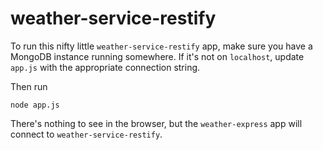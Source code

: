 # weather-service-restify

To run this nifty little `weather-service-restify` app, make sure you have a MongoDB instance running somewhere.
If it's not on `localhost`, update `app.js` with the appropriate connection string.

Then run 

    node app.js

There's nothing to see in the browser, but the `weather-express` app will connect to `weather-service-restify`.